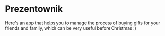 # Prezentownik
 Here's an app that helps you to manage the process of buying gifts for your friends and family, which can be very useful before Christmas :)
